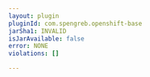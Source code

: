 ```yaml
---
layout: plugin
pluginId: com.spengreb.openshift-base
jarSha1: INVALID
isJarAvailable: false
error: NONE
violations: []

---
```

